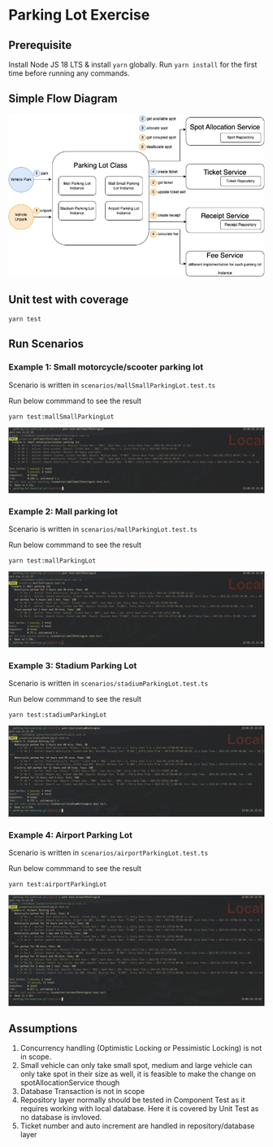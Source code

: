 # Parking Lot Exercise

## Prerequisite
Install Node JS 18 LTS & install `yarn` globally. Run `yarn install` for the first time before running any commands.

## Simple Flow Diagram
![Flow Diagram of Parking & Unparking](parking-lot-exercise.drawio.png)

## Unit test with coverage
```
yarn test
```

## Run Scenarios

### Example 1: Small motorcycle/scooter parking lot
Scenario is written in `scenarios/mallSmallParkingLot.test.ts`

Run below commmand to see the result
```
yarn test:mallSmallParkingLot
```
![Example 1: Small motorcycle/scooter parking lot](Example%201%20-%20Small%20motorcycle%3Ascooter%20parking%20lot.png)

### Example 2: Mall parking lot
Scenario is written in `scenarios/mallParkingLot.test.ts`

Run below commmand to see the result
```
yarn test:mallParkingLot
```
![Example 2 - Mall parking lot.png](Example%202%20-%20Mall%20parking%20lot.png)

### Example 3: Stadium Parking Lot
Scenario is written in `scenarios/stadiumParkingLot.test.ts`

Run below commmand to see the result
```
yarn test:stadiumParkingLot
```
![Example 3 - Stadium Parking Lot.png](Example%203%20-%20Stadium%20Parking%20Lot.png)


### Example 4: Airport Parking Lot
Scenario is written in `scenarios/airportParkingLot.test.ts`

Run below commmand to see the result
```
yarn test:airportParkingLot
```
![Example 4 - Airport Parking Lot.png](Example%204%20-%20Airport%20Parking%20Lot.png)

## Assumptions
1. Concurrency handling (Optimistic Locking or Pessimistic Locking) is not in scope.
2. Small vehicle can only take small spot, medium and large vehicle can only take spot in their size as well, it is feasible to make the change on spotAllocationService though
3. Database Transaction is not in scope
4. Repository layer normally should be tested in Component Test as it requires working with local database. Here it is covered by Unit Test as no database is invloved.
5. Ticket number and auto increment are handled in repository/database layer
